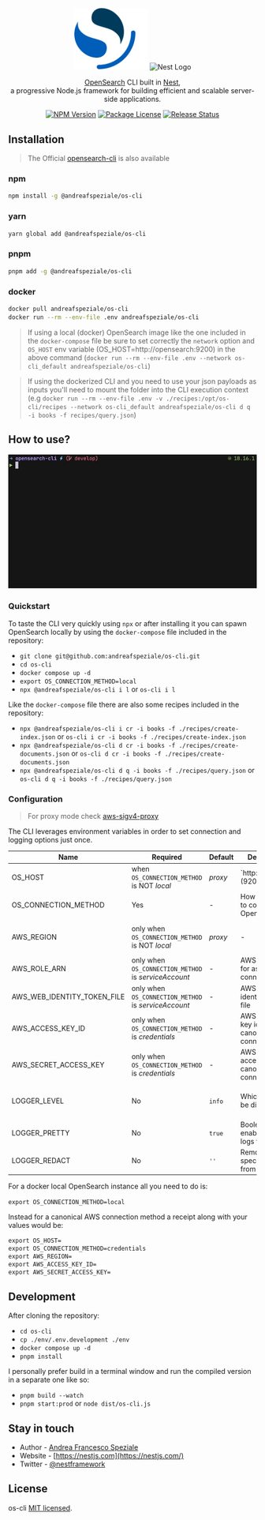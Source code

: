 <div align="center">
  <p>
    <!-- <a href="https://opensearch.org/" target="blank", style="text-decoration: none;">
      <img src="./assets/os-logo.png" width="150" alt="OpenSearch Logo" />
    </a> -->
    <img src="./assets/os-logo.png" width="150" alt="OpenSearch Logo" />
    <b></b>
    <!-- <a href="https://nestjs.com/" target="blank" style="text-decoration: none;">
      <img src="https://nestjs.com/img/logo_text.svg" width="320" alt="Nest Logo" />
    </a> -->
    <img src="https://nestjs.com/img/logo_text.svg" width="320" alt="Nest Logo" />
  </p>
  <p>
    <a href="https://opensearch.org/" target="blank">OpenSearch</a> CLI built in <a href="https://github.com/nestjs/nest" target="blank">Nest</a>,<br>
    a progressive Node.js framework for building efficient and scalable server-side applications.
  </p>
  <p>
    <a href="https://www.npmjs.com/@andreafspeziale/os-cli" target="_blank"><img src="https://img.shields.io/npm/v/@andreafspeziale/os-cli.svg" alt="NPM Version" /></a>
    <a href="https://www.npmjs.com/@andreafspeziale/os-cli" target="_blank"><img src="https://img.shields.io/npm/l/@andreafspeziale/os-cli.svg" alt="Package License" /></a>
    <a href="https://github.com/andreafspeziale/os-cli/actions" target="_blank"><img src="https://img.shields.io/github/actions/workflow/status/andreafspeziale/os-cli/release.yml" alt="Release Status"/></a>
  <p>
</div>

## Installation
> The Official [opensearch-cli](https://opensearch.org/docs/latest/tools/cli/) is also available

### npm

```sh
npm install -g @andreafspeziale/os-cli
```

### yarn

```sh
yarn global add @andreafspeziale/os-cli
```

### pnpm

```sh
pnpm add -g @andreafspeziale/os-cli
```

### docker

```sh
docker pull andreafspeziale/os-cli
docker run --rm --env-file .env andreafspeziale/os-cli
```

> If using a local (docker) OpenSearch image like the one included in the `docker-compose` file be sure to set correctly the `network` option and `OS_HOST` env variable (OS_HOST=http://opensearch:9200) in the above command (`docker run --rm --env-file .env --network os-cli_default andreafspeziale/os-cli`)

> If using the dockerized CLI and you need to use your json payloads as inputs you'll need to mount the folder into the CLI execution context (e.g `docker run --rm --env-file .env -v ./recipes:/opt/os-cli/recipes --network os-cli_default andreafspeziale/os-cli d q -i books -f recipes/query.json`)

## How to use?

![](./assets/terminal.gif)

### Quickstart

To taste the CLI very quickly using `npx` or after installing it you can spawn OpenSearch locally by using the `docker-compose` file included in the repository:

- `git clone git@github.com:andreafspeziale/os-cli.git`
- `cd os-cli`
- `docker compose up -d`
- `export OS_CONNECTION_METHOD=local`
- `npx @andreafspeziale/os-cli i l` or `os-cli i l`

Like the `docker-compose` file there are also some recipes included in the repository:

- `npx @andreafspeziale/os-cli i cr -i books -f ./recipes/create-index.json` or `os-cli i cr -i books -f ./recipes/create-index.json`
- `npx @andreafspeziale/os-cli d cr -i books -f ./recipes/create-documents.json` or `os-cli d cr -i books -f ./recipes/create-documents.json`
- `npx @andreafspeziale/os-cli d q -i books -f ./recipes/query.json` or `os-cli d q -i books -f ./recipes/query.json`

### Configuration
> For proxy mode check [aws-sigv4-proxy](https://github.com/awslabs/aws-sigv4-proxy)

The CLI leverages environment variables in order to set connection and logging options just once.

| Name                        | Required                                                  | Default                          | Description                                    | Values                                                          |
|-----------------------------|-----------------------------------------------------------|----------------------------------|------------------------------------------------|-----------------------------------------------------------------|
| OS_HOST                     | when `OS_CONNECTION_METHOD` is NOT _local_ | _proxy_      | `http://localhost:(9200 | 8080)` | OpenSearch connection host                     | -                                                               |
| OS_CONNECTION_METHOD        | Yes                                                       | -                                | How you want to connect to OpenSearch          | [`local`, `proxy`, `serviceAccount`, `credentials`]             |
| AWS_REGION                  | only when `OS_CONNECTION_METHOD` is NOT _local_ | _proxy_ | -                                | OpenSearch AWS connection region               | -                                                               |
| AWS_ROLE_ARN                | only when `OS_CONNECTION_METHOD` is _serviceAccount_      | -                                | AWS role ARN for assume role connection        | -                                                               |
| AWS_WEB_IDENTITY_TOKEN_FILE | only when `OS_CONNECTION_METHOD` is _serviceAccount_      | -                                | AWS web identity token file                    | -                                                               |
| AWS_ACCESS_KEY_ID           | only when `OS_CONNECTION_METHOD` is _credentials_         | -                                | AWS access key id for canonical connection     | -                                                               |
| AWS_SECRET_ACCESS_KEY       | only when `OS_CONNECTION_METHOD` is _credentials_         | -                                | AWS secret access key for canonical connection | -                                                               |
| LOGGER_LEVEL                | No                                                        | `info`                           | Which logs will be displayed                   | [`silent`, `error`, `warn`, `info`, `http`, `verbose`, `debug`] |
| LOGGER_PRETTY               | No                                                        | `true`                           | Boolean to enable/disable logs formatting      | `true`, `false`                                                 |
| LOGGER_REDACT               | No                                                        | `''`                             | Removed specified words from logs              | -                                                               |

For a docker local OpenSearch instance all you need to do is:

`export OS_CONNECTION_METHOD=local`

Instead for a canonical AWS connection method a receipt along with your values would be:

```
export OS_HOST=
export OS_CONNECTION_METHOD=credentials
export AWS_REGION=
export AWS_ACCESS_KEY_ID=
export AWS_SECRET_ACCESS_KEY=
```

## Development

After cloning the repository:

- `cd os-cli`
- `cp ./env/.env.development ./env`
- `docker compose up -d`
- `pnpm install`

I personally prefer build in a terminal window and run the compiled version in a separate one like so:

- `pnpm build --watch`
- `pnpm start:prod` or `node dist/os-cli.js`

## Stay in touch

- Author - [Andrea Francesco Speziale](https://twitter.com/andreafspeziale)
- Website - [https://nestjs.com](https://nestjs.com/)
- Twitter - [@nestframework](https://twitter.com/nestframework)

## License

os-cli [MIT licensed](LICENSE).

